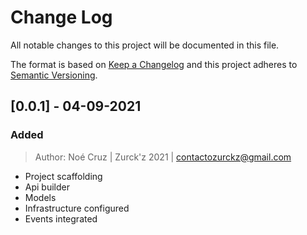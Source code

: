 # Change Log

All notable changes to this project will be documented in this file.

The format is based on [Keep a Changelog](http://keepachangelog.com/)
and this project adheres to [Semantic Versioning](http://semver.org/).

## [0.0.1] - 04-09-2021

### Added

> Author: Noé Cruz | Zurck'z 2021 | contactozurckz@gmail.com

- Project scaffolding
- Api builder
- Models
- Infrastructure configured
- Events integrated
